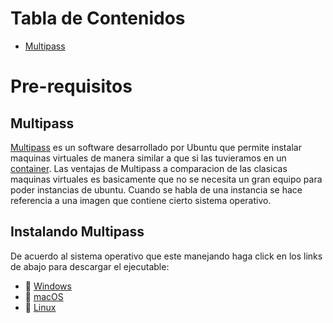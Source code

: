 # Tabla de Contenidos

- [Multipass](#multipass)

# Pre-requisitos

## Multipass

[Multipass](https://multipass.run) es un software desarrollado por Ubuntu que permite instalar maquinas virtuales de manera similar
a que si las tuvieramos en un [container](https://www.docker.com).
Las ventajas de Multipass a comparacion de las clasicas maquinas virtuales es basicamente que no se necesita un gran
equipo para poder instancias de ubuntu.
Cuando se habla de una instancia se hace referencia a una imagen que contiene cierto sistema operativo.

## Instalando Multipass

De acuerdo al sistema operativo que este manejando haga click en los links de abajo para descargar el ejecutable:

- :link: [Windows](https://github.com/canonical/multipass/releases/download/v1.2.1/multipass-1.2.1%2Bwin-win64.exe)
- :link: [macOS](https://github.com/canonical/multipass/releases/download/v1.2.1/multipass-1.2.1%2Bmac-Darwin.pkg)
- :link: [Linux](https://snapcraft.io/multipass)

